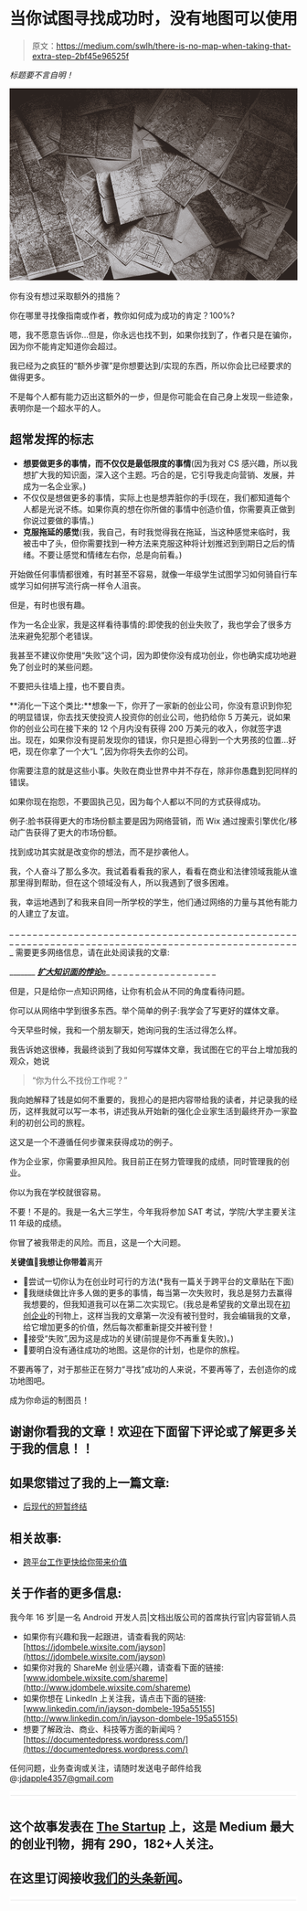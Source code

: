 # 当你试图寻找成功时，没有地图可以使用

> 原文：<https://medium.com/swlh/there-is-no-map-when-taking-that-extra-step-2bf45e96525f>

*标题要不言自明！*

![](img/d5fd2853a5786bb2236e8c902ec7abf7.png)

你有没有想过采取额外的措施？

你在哪里寻找像指南或作者，教你如何成为成功的肯定？100%?

嗯，我不愿意告诉你…但是，你永远也找不到，如果你找到了，作者只是在骗你，因为你不能肯定知道你会超过。

我已经为之疯狂的“额外步骤”是你想要达到/实现的东西，所以你会比已经要求的做得更多。

不是每个人都有能力迈出这额外的一步，但是你可能会在自己身上发现一些迹象，表明你是一个超水平的人。

## **超常发挥的标志**

*   **想要做更多的事情，而不仅仅是最低限度的事情**(因为我对 CS 感兴趣，所以我想扩大我的知识面，深入这个主题。巧合的是，它引导我走向营销、发展，并成为一名企业家。)
*   不仅仅是想做更多的事情，实际上也是想弄脏你的手(现在，我们都知道每个人都是光说不练。如果你真的想在你所做的事情中创造价值，你需要真正做到你说过要做的事情。)
*   **克服拖延的感觉**(我，我自己，有时我觉得我在拖延，当这种感觉来临时，我被击中了头，但你需要找到一种方法来克服这种将计划推迟到到期日之后的情绪。不要让感觉和情绪左右你，总是向前看。)

开始做任何事情都很难，有时甚至不容易，就像一年级学生试图学习如何骑自行车或学习如何拼写流行病一样令人沮丧。

但是，有时也很有趣。

作为一名企业家，我是这样看待事情的:即使我的创业失败了，我也学会了很多方法来避免犯那个老错误。

我甚至不建议你使用“失败”这个词，因为即使你没有成功创业，你也确实成功地避免了创业时的某些问题。

不要把头往墙上撞，也不要自责。

**消化一下这个类比:**想象一下，你开了一家新的创业公司，你没有意识到你犯的明显错误，你去找天使投资人投资你的创业公司，他扔给你 5 万美元，说如果你的创业公司在接下来的 12 个月内没有获得 200 万美元的收入，你就签字退出。现在，如果你没有提前发现你的错误，你只是担心得到一个大男孩的位置…好吧，现在你拿了一个大“L ”,因为你将失去你的公司。

你需要注意的就是这些小事。失败在商业世界中并不存在，除非你愚蠢到犯同样的错误。

如果你现在抱怨，不要固执己见，因为每个人都以不同的方式获得成功。

例子:脸书获得更大的市场份额主要是因为网络营销，而 Wix 通过搜索引擎优化/移动广告获得了更大的市场份额。

找到成功其实就是改变你的想法，而不是抄袭他人。

我，个人奋斗了那么多次。我试着看看我的家人，看看在商业和法律领域我能从谁那里得到帮助，但在这个领域没有人，所以我遇到了很多困难。

我，幸运地遇到了和我来自同一所学校的学生，他们通过网络的力量与其他有能力的人建立了友谊。

_ _ _ _ _ _ _ _ _ _ _ _ _ _ _ _ _ _ _ _ _ _ _ _ _ _ _ _ _ _ _ _ _ _ _ _ _ _ _ _ _ _ _ _ _ _ _ _ _ _ _ _ _ _ _ _ _ _ _ _ _ _ _ _ _ _ _ _ _ _ _ _ _ _ _ _ _ _ _ _ _ _ _ _ _ _ _ _ _ _ _ _ _ _ _ _ _ _ _ 需要更多网络信息，请在此处阅读我的文章:

_______ [***扩大知识面的悖论***e](/swlh/the-paradox-of-expanding-your-knowledge-8ed457230095)_ _ _ _ _ _ _ _ _ _ _ _ _ _ _ _ _ _ _

但是，只是给你一点知识网络，让你有机会从不同的角度看待问题。

你可以从网络中学到很多东西。举个简单的例子:我学会了写更好的媒体文章。

今天早些时候，我和一个朋友聊天，她询问我的生活过得怎么样。

我告诉她这很棒，我最终谈到了我如何写媒体文章，我试图在它的平台上增加我的观众，她说

> “你为什么不找份工作呢？”

我向她解释了钱是如何不重要的，我担心的是把内容带给我的读者，并记录我的经历，这样我就可以写一本书，讲述我从开始新的强化企业家生活到最终开办一家盈利的初创公司的旅程。

这又是一个不遵循任何步骤来获得成功的例子。

作为企业家，你需要承担风险。我目前正在努力管理我的成绩，同时管理我的创业。

你以为我在学校就很容易。

不要！不是的。我是一名大三学生，今年我将参加 SAT 考试，学院/大学主要关注 11 年级的成绩。

你冒了被我带走的风险。而且，这是一个大问题。

**关键值🔑我想让你带着**离开

*   🔑尝试一切你认为在创业时可行的方法(*我有一篇关于跨平台的文章贴在下面)
*   🔑我继续做比许多人做的更多的事情，每当第一次失败时，我总是努力去赢得我想要的，但我知道我可以在第二次实现它。(我总是希望我的文章出现在[初创企业](https://medium.com/u/1ecc355a806?source=post_page-----2bf45e96525f--------------------------------)的刊物上，这样当我的文章第一次没有被刊登时，我会编辑我的文章，给它增加更多的价值，然后每次都重新提交并被刊登！
*   🔑接受“失败”,因为这是成功的关键(前提是你不再重复失败)。)
*   🔑要明白没有通往成功的地图。这是你的计划，也是你的旅程。

不要再等了，对于那些正在努力“寻找”成功的人来说，不要再等了，去创造你的成功地图吧。

成为你命运的制图员！

## 谢谢你看我的文章！欢迎在下面留下评论或了解更多关于我的信息！！

## 如果您错过了我的上一篇文章:

*   [后现代的短暂终结](/swlh/the-short-end-of-post-moderns-db2bc8243f0f)

## 相关故事:

*   [跨平台工作更快给你带来价值](/swlh/cross-platform-work-has-value-2d18301bee6)

## 关于作者的更多信息:

我今年 16 岁|是一名 Android 开发人员|文档出版公司的首席执行官|内容营销人员

*   如果你有兴趣和我一起跟进，请查看我的网站:[https://jdombele.wixsite.com/jayson](https://jdombele.wixsite.com/jayson)
*   如果你对我的 ShareMe 创业感兴趣，请查看下面的链接:[www.jdombele.wixsite.com/shareme](http://www.jdombele.wixsite.com/shareme)
*   如果你想在 LinkedIn 上关注我，请点击下面的链接:[www.linkedin.com/in/jayson-dombele-195a55155](http://www.linkedin.com/in/jayson-dombele-195a55155)
*   想要了解政治、商业、科技等方面的新闻吗？[https://documentedpress.wordpress.com/](https://documentedpress.wordpress.com/)

任何问题，业务查询或关注，请随时发送电子邮件给我@:jdapple4357@gmail.com

![](img/731acf26f5d44fdc58d99a6388fe935d.png)

## 这个故事发表在 [The Startup](https://medium.com/swlh) 上，这是 Medium 最大的创业刊物，拥有 290，182+人关注。

## 在这里订阅接收[我们的头条新闻](http://growthsupply.com/the-startup-newsletter/)。

![](img/731acf26f5d44fdc58d99a6388fe935d.png)